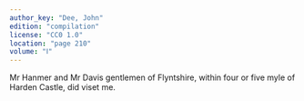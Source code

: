 ```yaml
---
author_key: "Dee, John"
edition: "compilation"
license: "CC0 1.0"
location: "page 210"
volume: "Ⅰ"
---
```

Mr Hanmer and Mr Davis gentlemen of Flyntshire, within four or five myle of
Harden Castle, did viset me.
